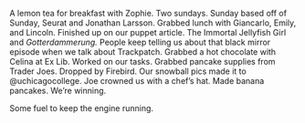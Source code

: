 A lemon tea for breakfast with Zophie. Two sundays. Sunday based off of Sunday, Seurat and Jonathan Larsson. Grabbed lunch with Giancarlo, Emily, and Lincoln. Finished up on our puppet article. The Immortal Jellyfish Girl and *Gotterdammerung.* People keep telling us about that black mirror episode when we talk about Trackpatch. Grabbed a hot chocolate with Celina at Ex Lib. Worked on our tasks. Grabbed pancake supplies from Trader Joes. Dropped by Firebird. Our snowball pics made it to @uchicagocollege. Joe crowned us with a chef’s hat. Made banana pancakes. We’re winning.

Some fuel to keep the engine running.
